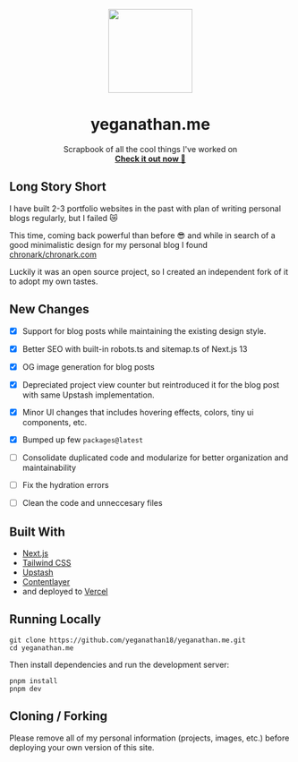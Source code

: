 <p align="center">
<img width="150" src="https://user-images.githubusercontent.com/63534555/235374507-184004d2-c9b2-4ec5-815f-3f05b9189b14.png"/>
<h1 align="center"><b>yeganathan.me</b></h1>
<p align="center">
     Scrapbook of all the cool things I've worked on
    <br />
    <a href="https://yeganathan.me"><strong>Check it out now 🍊</strong></a>
  </p>
</p>


## Long Story Short

I have built 2-3 portfolio websites in the past with plan of writing personal blogs regularly, but I failed 😿

This time, coming back powerful than before 😎 and while in search of a good minimalistic design for my personal blog I found [chronark/chronark.com](https://github.com/chronark)

Luckily it was an open source project, so I created an independent fork of it to adopt my own tastes.

## New Changes

- [x] Support for blog posts while maintaining the existing design style.
- [x] Better SEO with built-in robots.ts and sitemap.ts of Next.js 13
- [x] OG image generation for blog posts
- [x] Depreciated project view counter but reintroduced it for the blog post with same Upstash implementation.
- [x] Minor UI changes that includes hovering effects, colors, tiny ui components, etc.
- [x] Bumped up few `packages@latest`
- [ ] Consolidate duplicated code and modularize for better organization and maintainability
- [ ] Fix the hydration errors
- [ ] Clean the code and unneccesary files


## Built With
    
- [Next.js](https://nextjs.org/)
- [Tailwind CSS](https://tailwindcss.com/)
- [Upstash](https://upstash.com?ref=chronark.com)
- [Contentlayer](https://www.contentlayer.dev/) 
- and deployed to [Vercel](https://vercel.com/)


## Running Locally

```sh-session
git clone https://github.com/yeganathan18/yeganathan.me.git
cd yeganathan.me
```


Then install dependencies and run the development server:
```sh-session
pnpm install
pnpm dev
```

## Cloning / Forking

Please remove all of my personal information (projects, images, etc.) before deploying your own version of this site.
